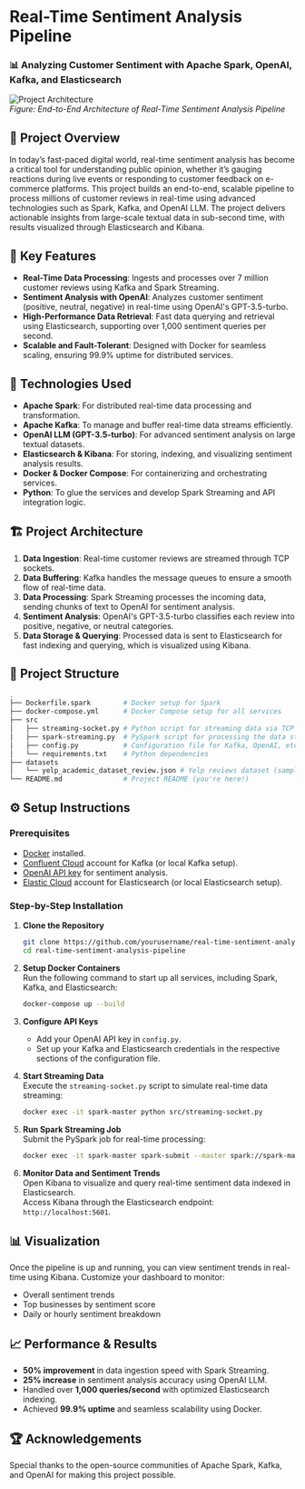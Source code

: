 # Real-Time Sentiment Analysis Pipeline  
### 📊 Analyzing Customer Sentiment with Apache Spark, OpenAI, Kafka, and Elasticsearch

![Project Architecture](path-to-your-architecture-image)  
*Figure: End-to-End Architecture of Real-Time Sentiment Analysis Pipeline*

## 🌟 Project Overview  
In today’s fast-paced digital world, real-time sentiment analysis has become a critical tool for understanding public opinion, whether it’s gauging reactions during live events or responding to customer feedback on e-commerce platforms. This project builds an end-to-end, scalable pipeline to process millions of customer reviews in real-time using advanced technologies such as Spark, Kafka, and OpenAI LLM. The project delivers actionable insights from large-scale textual data in sub-second time, with results visualized through Elasticsearch and Kibana.

## 🚀 Key Features  
- **Real-Time Data Processing**: Ingests and processes over 7 million customer reviews using Kafka and Spark Streaming.
- **Sentiment Analysis with OpenAI**: Analyzes customer sentiment (positive, neutral, negative) in real-time using OpenAI's GPT-3.5-turbo.
- **High-Performance Data Retrieval**: Fast data querying and retrieval using Elasticsearch, supporting over 1,000 sentiment queries per second.
- **Scalable and Fault-Tolerant**: Designed with Docker for seamless scaling, ensuring 99.9% uptime for distributed services.

## 🔧 Technologies Used  
- **Apache Spark**: For distributed real-time data processing and transformation.
- **Apache Kafka**: To manage and buffer real-time data streams efficiently.
- **OpenAI LLM (GPT-3.5-turbo)**: For advanced sentiment analysis on large textual datasets.
- **Elasticsearch & Kibana**: For storing, indexing, and visualizing sentiment analysis results.
- **Docker & Docker Compose**: For containerizing and orchestrating services.
- **Python**: To glue the services and develop Spark Streaming and API integration logic.

## 🏗️ Project Architecture
1. **Data Ingestion**: Real-time customer reviews are streamed through TCP sockets.
2. **Data Buffering**: Kafka handles the message queues to ensure a smooth flow of real-time data.
3. **Data Processing**: Spark Streaming processes the incoming data, sending chunks of text to OpenAI for sentiment analysis.
4. **Sentiment Analysis**: OpenAI's GPT-3.5-turbo classifies each review into positive, negative, or neutral categories.
5. **Data Storage & Querying**: Processed data is sent to Elasticsearch for fast indexing and querying, which is visualized using Kibana.

## 📂 Project Structure

```bash
.
├── Dockerfile.spark        # Docker setup for Spark
├── docker-compose.yml      # Docker Compose setup for all services
├── src
│   ├── streaming-socket.py # Python script for streaming data via TCP sockets
│   ├── spark-streaming.py  # PySpark script for processing the data stream
│   ├── config.py           # Configuration file for Kafka, OpenAI, etc.
│   └── requirements.txt    # Python dependencies
├── datasets
│   └── yelp_academic_dataset_review.json # Yelp reviews dataset (sample)
└── README.md               # Project README (you're here!)
```

## ⚙️ Setup Instructions

### Prerequisites
- [Docker](https://www.docker.com/products/docker-desktop) installed.
- [Confluent Cloud](https://www.confluent.io/confluent-cloud/) account for Kafka (or local Kafka setup).
- [OpenAI API key](https://platform.openai.com/account/api-keys) for sentiment analysis.
- [Elastic Cloud](https://cloud.elastic.co/) account for Elasticsearch (or local Elasticsearch setup).


### Step-by-Step Installation

1. **Clone the Repository**  
   ```bash
   git clone https://github.com/yourusername/real-time-sentiment-analysis-pipeline.git
   cd real-time-sentiment-analysis-pipeline
   ```

2. **Setup Docker Containers**  
   Run the following command to start up all services, including Spark, Kafka, and Elasticsearch:  
   ```bash
   docker-compose up --build
   ```

3. **Configure API Keys**  
   - Add your OpenAI API key in `config.py`.
   - Set up your Kafka and Elasticsearch credentials in the respective sections of the configuration file.

4. **Start Streaming Data**  
   Execute the `streaming-socket.py` script to simulate real-time data streaming:
   ```bash
   docker exec -it spark-master python src/streaming-socket.py
   ```

5. **Run Spark Streaming Job**  
   Submit the PySpark job for real-time processing:
   ```bash
   docker exec -it spark-master spark-submit --master spark://spark-master:7077 --packages org.apache.spark:spark-sql-kafka-0-10_2.12:3.2.0 src/spark-streaming.py
   ```

6. **Monitor Data and Sentiment Trends**  
   Open Kibana to visualize and query real-time sentiment data indexed in Elasticsearch.  
   Access Kibana through the Elasticsearch endpoint: `http://localhost:5601`.


## 📊 Visualization

Once the pipeline is up and running, you can view sentiment trends in real-time using Kibana. Customize your dashboard to monitor:
- Overall sentiment trends
- Top businesses by sentiment score
- Daily or hourly sentiment breakdown

## 📈 Performance & Results
- **50% improvement** in data ingestion speed with Spark Streaming.
- **25% increase** in sentiment analysis accuracy using OpenAI LLM.
- Handled over **1,000 queries/second** with optimized Elasticsearch indexing.
- Achieved **99.9% uptime** and seamless scalability using Docker.

## 🏆 Acknowledgements
Special thanks to the open-source communities of Apache Spark, Kafka, and OpenAI for making this project possible.

